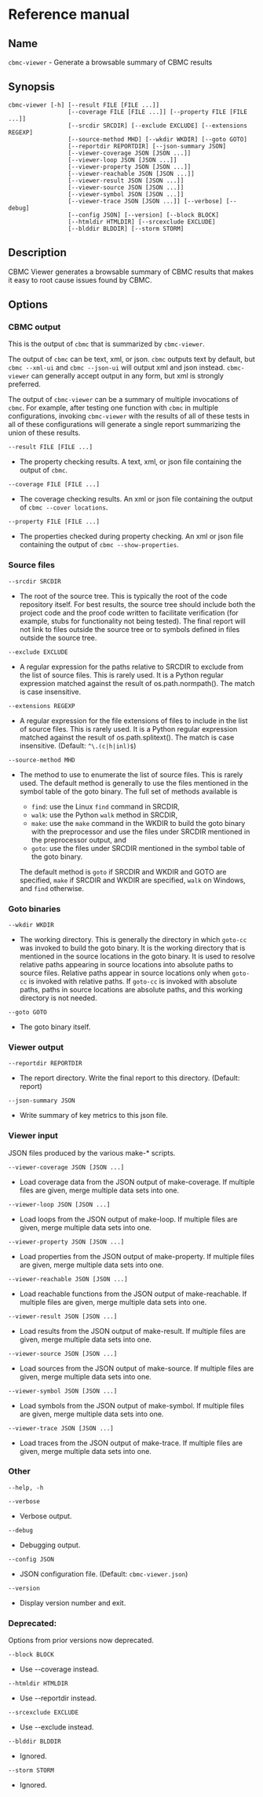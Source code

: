 # Reference manual

## Name

`cbmc-viewer` - Generate a browsable summary of CBMC results

## Synopsis

```
cbmc-viewer [-h] [--result FILE [FILE ...]]
                 [--coverage FILE [FILE ...]] [--property FILE [FILE ...]]
                 [--srcdir SRCDIR] [--exclude EXCLUDE] [--extensions REGEXP]
                 [--source-method MHD] [--wkdir WKDIR] [--goto GOTO]
                 [--reportdir REPORTDIR] [--json-summary JSON]
                 [--viewer-coverage JSON [JSON ...]]
                 [--viewer-loop JSON [JSON ...]]
                 [--viewer-property JSON [JSON ...]]
                 [--viewer-reachable JSON [JSON ...]]
                 [--viewer-result JSON [JSON ...]]
                 [--viewer-source JSON [JSON ...]]
                 [--viewer-symbol JSON [JSON ...]]
                 [--viewer-trace JSON [JSON ...]] [--verbose] [--debug]
                 [--config JSON] [--version] [--block BLOCK]
                 [--htmldir HTMLDIR] [--srcexclude EXCLUDE]
                 [--blddir BLDDIR] [--storm STORM]
```

## Description

CBMC Viewer generates a browsable summary of CBMC results that makes it
easy to root cause issues found by CBMC.

## Options

### CBMC output

This is the output of `cbmc` that is summarized by `cbmc-viewer`.

The output of `cbmc` can be text, xml, or json.  `cbmc` outputs text
by default, but `cbmc --xml-ui` and `cbmc --json-ui` will output xml
and json instead.  `cbmc-viewer` can generally accept output in any
form, but xml is strongly preferred.

The output of `cbmc-viewer` can be a summary of multiple invocations
of `cbmc`.  For example, after testing one function with `cbmc` in
multiple configurations, invoking `cbmc-viewer` with the results of
all of these tests in all of these configurations will generate a
single report summarizing the union of these results.


`--result FILE [FILE ...]`

* The property checking results. A text, xml, or json file containing
  the output of `cbmc`.

`--coverage FILE [FILE ...]`

* The coverage checking results. An xml or json file containing the
  output of `cbmc --cover locations`.

`--property FILE [FILE ...]`

* The properties checked during property checking. An xml or json
  file containing the output of `cbmc --show-properties`.

### Source files

`--srcdir SRCDIR`

* The root of the source tree.  This is typically the root of the code
  repository itself. For best results, the source tree should include
  both the project code and the proof code written to facilitate
  verification (for example, stubs for functionality not
  being tested).  The final report will not link to files outside the
  source tree or to symbols defined in files outside the source tree.

`--exclude EXCLUDE`

* A regular expression for the paths relative to SRCDIR to exclude from
  the list of source files.  This is rarely used.  It is a Python regular
  expression matched against the result of os.path.normpath(). The
  match is case insensitive.

`--extensions REGEXP`

* A regular expression for the file extensions of files to include
  in the list of source files.  This is rarely used.  It is a Python regular
  expression matched against the result of os.path.splitext(). The
  match is case insensitive. (Default: `^\.(c|h|inl)$`)

`--source-method MHD`

* The method to use to enumerate the list of source files. This is
  rarely used.  The default method is generally to use the files
  mentioned in the symbol table of the goto binary.  The full set of
  methods available is

    * `find`: use the Linux `find` command in SRCDIR,
    * `walk`: use the Python `walk` method in SRCDIR,
    * `make`: use the `make` command in the WKDIR to build the goto
       binary with the preprocessor and use the files under SRCDIR
       mentioned in the preprocessor output, and
    * `goto`: use the files under SRCDIR mentioned in the symbol table
      of the goto binary.

  The default method is `goto` if SRCDIR and
  WKDIR and GOTO are specified, `make` if SRCDIR and WKDIR are
  specified, `walk` on Windows, and `find` otherwise.

### Goto binaries

`--wkdir WKDIR`

* The working directory.  This is generally the directory in which
  `goto-cc` was invoked to build the goto binary.  It is the working
  directory that is mentioned in the source locations in the goto
  binary.  It is used to resolve relative paths appearing in source
  locations into absolute paths to source files.  Relative paths
  appear in source locations only when `goto-cc` is invoked with
  relative paths.  If `goto-cc` is invoked with absolute paths, paths
  in source locations are absolute paths, and this working directory
  is not needed.

`--goto GOTO`

* The goto binary itself.

### Viewer output

`--reportdir REPORTDIR`

* The report directory. Write the final report to this
  directory. (Default: report)

`--json-summary JSON`

* Write summary of key metrics to this json file.

### Viewer input

JSON files produced by the various make-* scripts.


`--viewer-coverage JSON [JSON ...]`

* Load coverage data from the JSON output of make-coverage. If
                      multiple files are given, merge multiple data
                      sets into one.

`--viewer-loop JSON [JSON ...]`

* Load loops from the JSON output of make-loop. If multiple files are
  given, merge multiple data sets into one.

`--viewer-property JSON [JSON ...]`

* Load properties from the JSON output of make-property.  If multiple
  files are given, merge multiple data sets into one.

`--viewer-reachable JSON [JSON ...]`

* Load reachable functions from the JSON output of make-reachable. If
  multiple files are given, merge multiple data sets into one.

`--viewer-result JSON [JSON ...]`

* Load results from the JSON output of make-result. If multiple files
  are given, merge multiple data sets into one.

`--viewer-source JSON [JSON ...]`

* Load sources from the JSON output of make-source. If multiple files
  are given, merge multiple data sets into one.

`--viewer-symbol JSON [JSON ...]`

* Load symbols from the JSON output of make-symbol. If multiple files
  are given, merge multiple data sets into one.

`--viewer-trace JSON [JSON ...]`

* Load traces from the JSON output of make-trace. If multiple files
  are given, merge multiple data sets into one.

### Other


`--help, -h`

`--verbose`

* Verbose output.

`--debug`

* Debugging output.

`--config JSON`

* JSON configuration file. (Default: `cbmc-viewer.json`)

`--version`

* Display version number and exit.

### Deprecated:

Options from prior versions now deprecated.

`--block BLOCK`

* Use --coverage instead.

`--htmldir HTMLDIR`

* Use --reportdir instead.

`--srcexclude EXCLUDE`

* Use --exclude instead.

`--blddir BLDDIR`

* Ignored.

`--storm STORM`

* Ignored.
